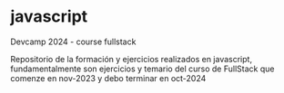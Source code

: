 # javascript
Devcamp 2024 - course fullstack

Repositorio de la formación y ejercicios realizados en javascript, fundamentalmente son ejercicios y temario del curso de FullStack que comenze en nov-2023 y debo terminar en oct-2024

